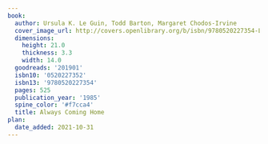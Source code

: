 ```yaml
---
book:
  author: Ursula K. Le Guin, Todd Barton, Margaret Chodos-Irvine
  cover_image_url: http://covers.openlibrary.org/b/isbn/9780520227354-L.jpg
  dimensions:
    height: 21.0
    thickness: 3.3
    width: 14.0
  goodreads: '201901'
  isbn10: '0520227352'
  isbn13: '9780520227354'
  pages: 525
  publication_year: '1985'
  spine_color: '#f7cca4'
  title: Always Coming Home
plan:
  date_added: 2021-10-31
---
```

